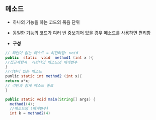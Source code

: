 메소드
-----
* 하나의 기능을 하는 코드의 묶음 단위
* 동일한 기능의 코드가 여러 번 중보괴어 있을 경우 메소드를 사용하면 편리함

* **구성**
```java
// 리턴이 없는 메소드 = 리턴타입: void
public  static  void  method1 (int x ){
//접근제한자  리턴타입 메소드명 매개변수
}
//리턴이 있는 메소드
punlic static int method2 (int x){
return x*x;
// 리턴과 함게 메소드 종료
}

public static void main(String[] args) {
  method1(4);
  //메소드명 (매개변수)
  int k = method2(4)
 
```
